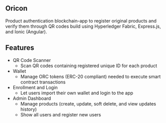 ## Oricon
Product authentication blockchain-app to register original products and verify them through QR codes build using Hyperledger Fabric, Express.js, and Ionic (Angular).


## Features
* QR Code Scanner
  * Scan QR codes containing registered unique ID for each product
* Wallet
  * Manage ORC tokens (ERC-20 compliant) needed to execute smart contract transactions
* Enrollment and Login
  * Let users import their own wallet and login to the app
* Admin Dashboard
  * Manage products (create, update, soft delete, and view updates history)
  * Show all users and register new users
